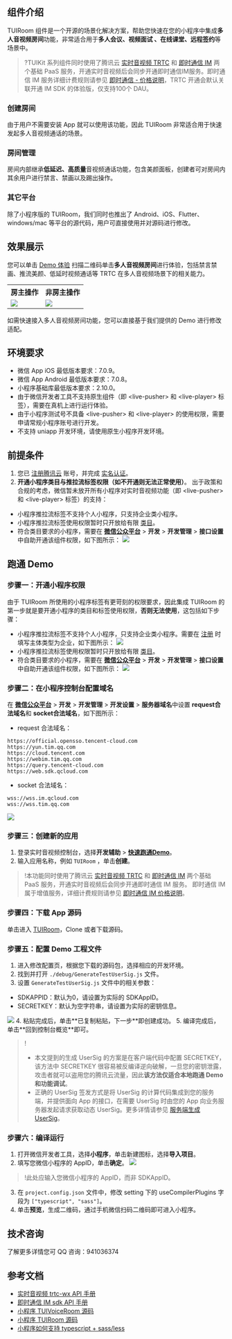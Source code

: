 ## 组件介绍

TUIRoom 组件是一个开源的场景化解决方案，帮助您快速在您的小程序中集成**多人音视频房间**功能，非常适合用于**多人会议、视频面试 、在线课堂、远程签约**等场景中。

>?TUIKit 系列组件同时使用了腾讯云 [实时音视频 TRTC](https://cloud.tencent.com/document/product/647/16788) 和 [即时通信 IM](https://cloud.tencent.com/document/product/269/42440) 两个基础 PaaS 服务，开通实时音视频后会同步开通即时通信IM服务。即时通信 IM 服务详细计费规则请参见 [即时通信 - 价格说明](https://cloud.tencent.com/document/product/269/11673)，TRTC 开通会默认关联开通 IM SDK 的体验版，仅支持100个 DAU。

### 创建房间
由于用户不需要安装 App 就可以使用该功能，因此 TUIRoom 非常适合用于快速发起多人音视频通话的场景。

### 房间管理
房间内部继承**低延迟、高质量**音视频通话功能，包含美颜面板，创建者可对房间内其余用户进行禁言、禁画以及踢出操作。

### 其它平台

除了小程序版的 TUIRoom，我们同时也推出了 Android、iOS、Flutter、windows/mac 等平台的源代码，用户可直接使用并对源码进行修改。

## 效果展示
您可以单击 [Demo 体验](https://cloud.tencent.com/document/product/647/17021) 扫描二维码单击**多人音视频房间**进行体验，包括禁言禁画、推流美颜、低延时视频通话等 TRTC 在多人音视频场景下的相关能力。

<table>
     <tr>
         <th>房主操作</th>  
         <th>非房主操作</th>  
     </tr>
<tr>
<td><img src="https://web.sdk.qcloud.com/trtc/miniapp/asset/TUIRoom/TUIRoom_creat.gif"/></td>
<td><img src="https://web.sdk.qcloud.com/trtc/miniapp/asset/TUIRoom/TUIRoom_join.gif"/></td>
</tr>
</table>


如需快速接入多人音视频房间功能，您可以直接基于我们提供的 Demo 进行修改适配。

## 环境要求
- 微信 App iOS 最低版本要求：7.0.9。
- 微信 App Android 最低版本要求：7.0.8。
- 小程序基础库最低版本要求：2.10.0。
- 由于微信开发者工具不支持原生组件（即 &lt;live-pusher&gt; 和 &lt;live-player&gt; 标签），需要在真机上进行运行体验。
- 由于小程序测试号不具备 &lt;live-pusher&gt; 和 &lt;live-player&gt; 的使用权限，需要申请常规小程序账号进行开发。
- 不支持 uniapp 开发环境，请使用原生小程序开发环境。

## 前提条件
1. 您已 [注册腾讯云](https://cloud.tencent.com/document/product/378/17985) 账号，并完成 [实名认证](https://cloud.tencent.com/document/product/378/3629)。
2. **开通小程序类目与推拉流标签权限（如不开通则无法正常使用）**。
   出于政策和合规的考虑，微信暂未放开所有小程序对实时音视频功能（即 &lt;live-pusher&gt; 和 &lt;live-player&gt; 标签）的支持：
- 小程序推拉流标签不支持个人小程序，只支持企业类小程序。
- 小程序推拉流标签使用权限暂时只开放给有限 [类目](https://developers.weixin.qq.com/miniprogram/dev/component/live-pusher.html)。
- 符合类目要求的小程序，需要在 **[微信公众平台](https://mp.weixin.qq.com)** > **开发** > **开发管理** > **接口设置** 中自助开通该组件权限，如下图所示：
  ![](https://main.qcloudimg.com/raw/dc6d3c9102bd81443cb27b9810c8e981.png)

## 跑通 Demo
[](id:ui.step1)
### 步骤一：开通小程序权限

由于 TUIRoom 所使用的小程序标签有更苛刻的权限要求，因此集成 TUIRoom 的第一步就是要开通小程序的类目和标签使用权限，**否则无法使用**，这包括如下步骤：

- 小程序推拉流标签不支持个人小程序，只支持企业类小程序。需要在 [注册](https://developers.weixin.qq.com/community/business/doc/000200772f81508894e94ec965180d) 时填写主体类型为企业，如下图所示：
![](https://qcloudimg.tencent-cloud.cn/raw/a30f04a8983066fb9fdf179229d3ee31.png)
- 小程序推拉流标签使用权限暂时只开放给有限 [类目](https://developers.weixin.qq.com/miniprogram/dev/component/live-pusher.html)。
- 符合类目要求的小程序，需要在 **[微信公众平台](https://mp.weixin.qq.com)** > **开发** > **开发管理** > **接口设置**中自助开通该组件权限，如下图所示：
![](https://main.qcloudimg.com/raw/dc6d3c9102bd81443cb27b9810c8e981.png)

[](id:ui.step2)

### 步骤二：在小程序控制台配置域名

在 **[微信公众平台](https://mp.weixin.qq.com)** > **开发** > **开发管理** > **开发设置** > **服务器域名**中设置 **request合法域名**和 **socket合法域名**，如下图所示：
- request 合法域名：
```
https://official.opensso.tencent-cloud.com
https://yun.tim.qq.com
https://cloud.tencent.com
https://webim.tim.qq.com
https://query.tencent-cloud.com
https://web.sdk.qcloud.com
```
- socket 合法域名：
```
wss://wss.im.qcloud.com
wss://wss.tim.qq.com
```

![](https://qcloudimg.tencent-cloud.cn/raw/a79ca9726309bb1fdabb9ef8961ce147.png)

[](id:ui.step3)
### 步骤三：创建新的应用

1. 登录实时音视频控制台，选择**开发辅助** > **[快速跑通Demo](https://console.cloud.tencent.com/trtc/quickstart)**。
2. 输入应用名称，例如 `TUIRoom` ，单击**创建**。

>!本功能同时使用了腾讯云 [实时音视频 TRTC](https://cloud.tencent.com/document/product/647/16788) 和 [即时通信 IM](https://cloud.tencent.com/document/product/269) 两个基础 PaaS 服务，开通实时音视频后会同步开通即时通信 IM 服务。 即时通信 IM 属于增值服务，详细计费规则请参见 [即时通信 IM 价格说明](https://cloud.tencent.com/document/product/269/11673)。


[](id:ui.step4)
### 步骤四：下载 App 源码
单击进入 [TUIRoom](https://github.com/tencentyun/TUIRoom/tree/main/MiniProgram)，Clone 或者下载源码。

[](id:ui.step5)
### 步骤五：配置 Demo 工程文件
1. 进入修改配置页，根据您下载的源码包，选择相应的开发环境。
2. 找到并打开 `./debug/GenerateTestUserSig.js` 文件。
3. 设置 `GenerateTestUserSig.js` 文件中的相关参数：
  <ul><li>SDKAPPID：默认为0，请设置为实际的 SDKAppID。</li>
  <li>SECRETKEY：默认为空字符串，请设置为实际的密钥信息。</li></ul> 
  <img src="https://main.qcloudimg.com/raw/575902219de19b4f2d4595673fa755d4.png">
4. 粘贴完成后，单击**已复制粘贴，下一步**即创建成功。
5. 编译完成后，单击**回到控制台概览**即可。

>!
>- 本文提到的生成 UserSig 的方案是在客户端代码中配置 SECRETKEY，该方法中 SECRETKEY 很容易被反编译逆向破解，一旦您的密钥泄露，攻击者就可以盗用您的腾讯云流量，因此**该方法仅适合本地跑通 Demo 和功能调试**。
>- 正确的 UserSig 签发方式是将 UserSig 的计算代码集成到您的服务端，并提供面向 App 的接口，在需要 UserSig 时由您的 App 向业务服务器发起请求获取动态 UserSig。更多详情请参见 [服务端生成 UserSig](https://cloud.tencent.com/document/product/647/17275#Server)。


[](id:ui.step6)

###  步骤六：编译运行

1. 打开微信开发者工具，选择**小程序**，单击新建图标，选择**导入项目**。
2. 填写您微信小程序的 AppID，单击**确定**。
![](https://qcloudimg.tencent-cloud.cn/raw/5ee0b9316a23f89efebdb51cdb622504.png)
>!此处应输入您微信小程序的 AppID，而非 SDKAppID。
3. 在 `project.config.json` 文件中，修改 setting 下的 useCompilerPlugins 字段为 `["typescript", "sass"]`。
4. 单击**预览**，生成二维码，通过手机微信扫码二维码即可进入小程序。

[](id:QQ)

## 技术咨询

了解更多详情您可 QQ 咨询：<dx-tag-link link="#QQ" tag="技术交流群">941036374</dx-tag-link>

## 参考文档

- [实时音视频 trtc-wx API 手册](https://cloud.tencent.com/document/product/647/17018)
- [即时通信 IM sdk API 手册](https://web.sdk.qcloud.com/im/doc/zh-cn//SDK.html#setGroupAttributes)
- [小程序 TUIVoiceRoom 源码](https://github.com/tencentyun/TUIVoiceRoom/tree/main/MiniProgram)
- [小程序 TUIRoom 源码](https://github.com/tencentyun/TUIRoom/tree/main/MiniProgram)
- [小程序如何支持 typescript + sass/less](https://developers.weixin.qq.com/miniprogram/dev/devtools/compilets.html)

